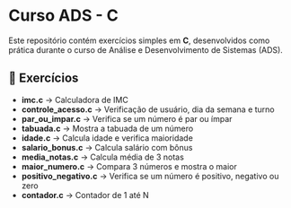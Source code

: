 # Curso ADS - C 

Este repositório contém exercícios simples em **C**, desenvolvidos como prática durante o curso de Análise e Desenvolvimento de Sistemas (ADS).

## 📝 Exercícios

- **imc.c** → Calculadora de IMC  
- **controle_acesso.c** → Verificação de usuário, dia da semana e turno  
- **par_ou_impar.c** → Verifica se um número é par ou ímpar  
- **tabuada.c** → Mostra a tabuada de um número  
- **idade.c** → Calcula idade e verifica maioridade  
- **salario_bonus.c** → Calcula salário com bônus  
- **media_notas.c** → Calcula média de 3 notas  
- **maior_numero.c** → Compara 3 números e mostra o maior  
- **positivo_negativo.c** → Verifica se um número é positivo, negativo ou zero  
- **contador.c** → Contador de 1 até N  


